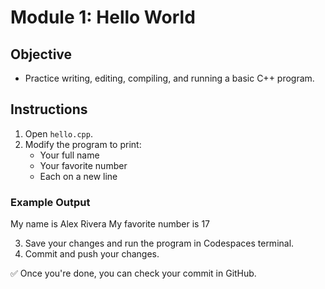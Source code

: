 # Module 1: Hello World

## Objective
- Practice writing, editing, compiling, and running a basic C++ program.

## Instructions
1. Open `hello.cpp`.
2. Modify the program to print:
   - Your full name
   - Your favorite number
   - Each on a new line

### Example Output

My name is Alex Rivera
My favorite number is 17

3. Save your changes and run the program in Codespaces terminal.
4. Commit and push your changes.

✅ Once you're done, you can check your commit in GitHub.
